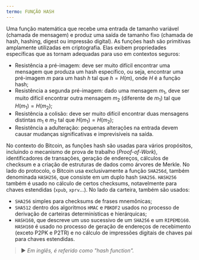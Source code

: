 ```yaml
---
termo: FUNÇÃO HASH
---
```


Uma função matemática que recebe uma entrada de tamanho variável (chamada de mensagem) e produz uma saída de tamanho fixo (chamada de hash, hashing, digest ou impressão digital). As funções hash são primitivas amplamente utilizadas em criptografia. Elas exibem propriedades específicas que as tornam adequadas para uso em contextos seguros:
* Resistência a pré-imagem: deve ser muito difícil encontrar uma mensagem que produza um hash específico, ou seja, encontrar uma pré-imagem $m$ para um hash $h$ tal que $h = H(m)$, onde $H$ é a função hash;
* Resistência a segunda pré-imagem: dado uma mensagem $m_1$, deve ser muito difícil encontrar outra mensagem $m_2$ (diferente de $m_1$) tal que $H(m_1) = H(m_2)$;
* Resistência a colisão: deve ser muito difícil encontrar duas mensagens distintas $m_1$ e $m_2$ tal que $H(m_1) = H(m_2)$;
* Resistência a adulteração: pequenas alterações na entrada devem causar mudanças significativas e imprevisíveis na saída.

No contexto do Bitcoin, as funções hash são usadas para vários propósitos, incluindo o mecanismo de prova de trabalho (*Proof-of-Work*), identificadores de transações, geração de endereços, cálculos de checksum e a criação de estruturas de dados como árvores de Merkle. No lado do protocolo, o Bitcoin usa exclusivamente a função `SHA256d`, também denominada `HASH256`, que consiste em um duplo hash `SHA256`. `HASH256` também é usado no cálculo de certos checksums, notavelmente para chaves estendidas (`xpub`, `xprv`...). No lado da carteira, também são usados:
* `SHA256` simples para checksums de frases mnemônicas;
* `SHA512` dentro dos algoritmos `HMAC` e `PBKDF2` usados no processo de derivação de carteiras determinísticas e hierárquicas;
* `HASH160`, que descreve um uso sucessivo de um `SHA256` e um `RIPEMD160`. `HASH160` é usado no processo de geração de endereços de recebimento (exceto P2PK e P2TR) e no cálculo de impressões digitais de chaves pai para chaves estendidas.

> ► *Em inglês, é referido como "hash function".*